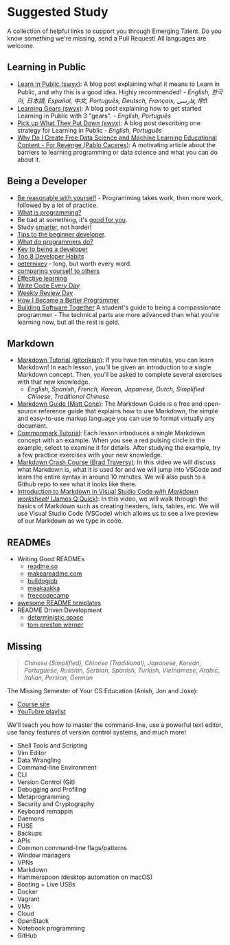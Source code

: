 # Suggested Study

A collection of helpful links to support you through Emerging Talent. Do you
know something we're missing, send a Pull Request! All languages are welcome.

## Learning in Public

- [Learn in Public (swyx)](https://www.swyx.io/learn-in-public): A blog post
  explaining what it means to Learn in Public, and why this is a good idea.
  Highly recommended! - _English, 한국어, 日本語, Español, 中文, Português,
  Deutsch, Français, فارسی, हिंदी._
- [Learning Gears (swyx)](https://www.swyx.io/learning-gears): A blog post
  explaining how to get started Learning in Public with 3 "gears". - _English,
  Português_
- [Pick up What They Put Down (swyx)](https://www.swyx.io/puwtpd): A blog post
  describing one strategy for Learning in Public - _English, Português_
- [Why Do I Create Free Data Science and Machine Learning Educational Content - For Revenge (Pablo Caceres)](https://pabloinsente.github.io/why-ds-content):
  A motivating article about the barriers to learning programming or data
  science and what you can do about it.

## Being a Developer

- [Be reasonable with yourself](http://norvig.com/21-days.html) - Programming
  takes work, then more work, followed by a lot of practice.
- [What is programming?](https://shawnr.gitbooks.io/practical-introduction-to-javascript/content/what-is-programming/)
- Be bad at something, it's
  [good for you](https://www.ted.com/talks/eduardo_briceno_how_to_get_better_at_the_things_you_care_about).
- Study [smarter](https://youtu.be/Xt5qpbiqw2g?t=297), not harder!
- [Tips to the beginner developer](https://www.codementor.io/learn-programming/tips-on-becoming-a-software-engineer).
- [What do programmers do?](https://www.youtube.com/watch?v=g4a7_HH9Wbg)
- [Key to being a developer](https://medium.com/@rhamedy/key-habits-and-things-i-wish-i-knew-earlier-as-a-developer-43c9466a0407)
- [Top 8 Developer Habits](https://www.youtube.com/watch?v=DwQ7psiU23I&index=1&list=PL0zVEGEvSaeGY3RMjGo4CgMPN42_U9Glu)
- [peternixey](http://peternixey.com/post/83510597580/how-to-be-a-great-software-developer) -
  long, but worth every word.
- [comparing yourself to others](https://medium.freecodecamp.org/a-better-way-to-compare-yourself-43cf37616570)
- [Effective learning](https://github.com/DeNepo/learning)
- [Write Code Every Day](https://johnresig.com/blog/write-code-every-day/)
- [Weekly Review Day](https://www.youtube.com/watch?v=PlTrxpNaZI8)
- [How I Became a Better Programmer](https://archive.jlongster.com/How-I-Became-Better-Programmer)
- [Building Software Together](https://buildtogether.tech/) A student's guide to
  being a compassionate programmer - The technical parts are more advanced than
  what you're learning now, but all the rest is gold.

## Markdown

- [Markdown Tutorial (gjtorikian)](https://www.markdowntutorial.com): If you
  have ten minutes, you can learn Markdown! In each lesson, you’ll be given an
  introduction to a single Markdown concept. Then, you’ll be asked to complete
  several exercises with that new knowledge.
  - _English, Spanish, French, Korean, Japanese, Dutch, Simplified Chinese,
    Traditional Chinese_
- [Markdown Guide (Matt Cone)](https://www.markdownguide.org/): The Markdown
  Guide is a free and open-source reference guide that explains how to use
  Markdown, the simple and easy-to-use markup language you can use to format
  virtually any document.
- [Commonmark Tutorial](https://commonmark.org/help/tutorial/): Each lesson
  introduces a single Markdown concept with an example. When you see a red
  pulsing circle in the example, select to examine it for details. After
  studying the example, try a few practice exercises with your new knowledge.
- [Markdown Crash Course (Brad Traversy)](https://www.youtube.com/watch?v=HUBNt18RFbo):
  In this video we will discuss what Markdown is, what it is used for and we
  will jump into VSCode and learn the entire syntax in around 10 minutes. We
  will also push to a Github repo to see what it looks like there.
- [Introduction to Markdown in Visual Studio Code _with Markdown worksheet!_ (James Q Quick)](https://www.youtube.com/watch?v=pTCROLZLhDM):
  In this video, we will walk through the basics of Markdown such as creating
  headers, lists, tables, etc. We will use Visual Studio Code (VSCode) which
  allows us to see a live preview of our Markdown as we type in code.

## READMEs

- Writing Good READMEs
  - [readme.so](https://readme.so/)
  - [makeareadme.com](https://www.makeareadme.com/)
  - [bulldogjob](https://bulldogjob.com/news/449-how-to-write-a-good-readme-for-your-github-project)
  - [meakaakka](https://medium.com/@meakaakka/a-beginners-guide-to-writing-a-kickass-readme-7ac01da88ab3)
  - [freecodecamp](https://www.freecodecamp.org/news/how-to-write-a-good-readme-file/)
- [awesome README templates](https://github.com/elangosundar/awesome-README-templates)
- README Driven Development
  - [deterministic.space](https://deterministic.space/readme-driven-development.html)
  - [tom preston werner](https://tom.preston-werner.com/2010/08/23/readme-driven-development.html)

## Missing

> _Chinese (Simplified), Chinese (Traditional), Japanese, Korean, Portuguese,
> Russian, Serbian, Spanish, Turkish, Vietnamese, Arabic, Italian, Persian,
> German_

The Missing Semester of Your CS Education (Anish, Jon and Jose):

- [Course site](https://missing.csail.mit.edu/)
- [YouTubre playlist](https://www.youtube.com/playlist?list=PLyzOVJj3bHQuloKGG59rS43e29ro7I57J)

We’ll teach you how to master the command-line, use a powerful text editor, use
fancy features of version control systems, and much more!

- Shell Tools and Scripting
- Vim Editor
- Data Wrangling
- Command-line Environment
- CLI
- Version Control (Git)
- Debugging and Profiling
- Metaprogramming
- Security and Cryptography
- Keyboard remappin
- Daemons
- FUSE
- Backups
- APIs
- Common command-line flags/patterns
- Window managers
- VPNs
- Markdown
- Hammerspoon (desktop automation on macOS)
- Booting + Live USBs
- Docker
- Vagrant
- VMs
- Cloud
- OpenStack
- Notebook programming
- GitHub

